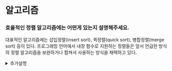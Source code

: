 # 알고리즘

### 효율적인 정렬 알고리즘에는 어떤게 있는지 설명해주세요.

대표적인 알고리즘에는 삽입정렬(insert sort), 퀵정렬(quick sort), 병합정렬(merge sort) 등이 있다. 프로그래밍 언어에서 내장 함수로 지원하는 정렬들은 앞서 언급한 방식의 정렬 알고리즘을 보완하거나 합쳐서 사용하는 방식을 채택하고 있다.

<details>
<summary>추가설명</summary>

### 삽입 정렬(insert sort)

만약 이미 정렬되어 있는 상태라면, O(N)의 시간복잡도로 굉장히 효율적. 그러나 최악은 O(N2).

실제 비즈니스 문제에서는 이미 어느정도 정렬이 된 형태의 데이터가 많기 때문에, 경우에 따라 고려해볼만한 알고리즘.

### 퀵 정렬(quick sort)

임의의 기준값을 정하고 분할을 하면서 구하는 방식

분할 과정에서 logN 시간이 항상 발생

최선의 기준값을 선택하면 O(logN) + O(N) = O(NlogN) 매우 빠르지만,

최악의 경우 O(N2)..

불안정 정렬

### 힙 정렬(heap sort)

O(NlogN) 시간복잡도를 가지고 있지만, 데이터 형태에 따라 조금 더 느리기도 함.

추가 메모리가 필요하지 않음.

불안정 정렬

### 병합 정렬(merge sort)

항상 O(NlogN)이라는 시간 복잡도.

편차 없이 균일한 퍼포먼스를 내야하는 상황이라면, 좋은 알고리즘

그러나 추가적인 메모리 공간이 필요함.

안정적인 정렬!

### 불안정 정렬이란?

정렬 기준값이 똑같을 때, 같은 값끼리의 순서 보장이 되지 않음

### Reference

정렬 알고리즘 시각화

https://www.toptal.com/developers/sorting-algorithms
</details>

